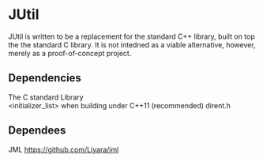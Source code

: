 # JUtil
JUtil is written to be a replacement for the standard C++ library, built on top the the standard C library. It is not intedned as a viable alternative, however, merely as a proof-of-concept project. 

## Dependencies
The C standard Library  
<initializer_list> when building under C++11 (recommended)
dirent.h

## Dependees
JML https://github.com/Liyara/jml
